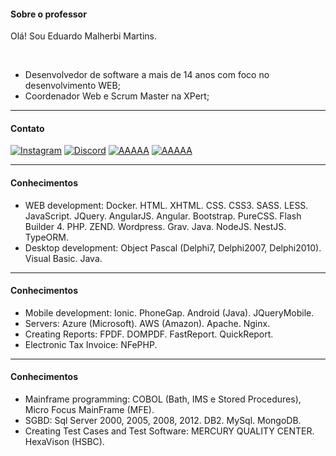 #### Sobre o professor

Olá! Sou Eduardo Malherbi Martins.

<br>

- Desenvolvedor de software a mais de 14 anos com foco no desenvolvimento WEB;
- Coordenador Web e Scrum Master na XPert;

---

#### Contato

[![Instagram](https://img.shields.io/badge/-Instagram-%23E4405F?style=for-the-badge&logo=instagram&logoColor=white)](https://instagram.com/emalherbi)
[![Discord](https://img.shields.io/badge/Discord-7289DA?style=for-the-badge&logo=discord&logoColor=white)](https://discordapp.com/users/emalherbi)
[![AAAAA](https://img.shields.io/badge/-Gmail-%23333?style=for-the-badge&logo=gmail&logoColor=white)](mailto:emalherbi@gmail.com)
[![AAAAA](https://img.shields.io/badge/-LinkedIn-%230077B5?style=for-the-badge&logo=linkedin&logoColor=white)](https://www.linkedin.com/in/emalherbi)

---

#### Conhecimentos

- WEB development: Docker. HTML. XHTML. CSS. CSS3. SASS. LESS. JavaScript. JQuery. AngularJS. Angular. Bootstrap. PureCSS. Flash Builder 4. PHP. ZEND. Wordpress. Grav. Java. NodeJS. NestJS. TypeORM.
- Desktop development: Object Pascal (Delphi7, Delphi2007, Delphi2010). Visual Basic. Java.

---

#### Conhecimentos

- Mobile development: Ionic. PhoneGap. Android (Java). JQueryMobile.
- Servers: Azure (Microsoft). AWS (Amazon). Apache. Nginx.
- Creating Reports: FPDF. DOMPDF. FastReport. QuickReport.
- Electronic Tax Invoice: NFePHP.

---

#### Conhecimentos

- Mainframe programming: COBOL (Bath, IMS e Stored Procedures), Micro Focus MainFrame (MFE).
- SGBD: Sql Server 2000, 2005, 2008, 2012. DB2. MySql. MongoDB.
- Creating Test Cases and Test Software: MERCURY QUALITY CENTER. HexaVison (HSBC).
